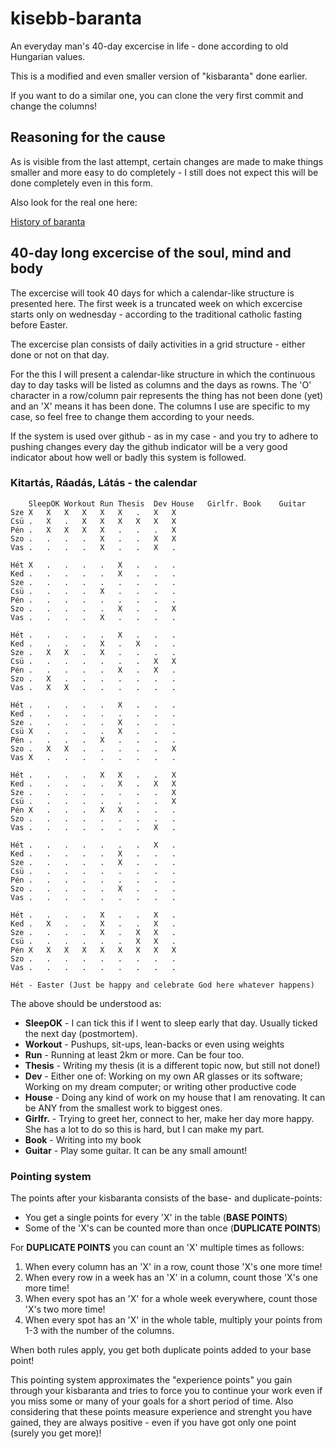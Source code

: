# kisebb-baranta
An everyday man's 40-day excercise in life - done according to old Hungarian values.

This is a modified and even smaller version of "kisbaranta" done earlier.

If you want to do a similar one, you can clone the very first commit and change the columns!

## Reasoning for the cause

As is visible from the last attempt, certain changes are made to make things smaller and more easy to do completely - I still does not expect this will be done completely even in this form.

Also look for the real one here:

[History of baranta](http://www.baranta.org/index.php/english/history-of-baranta)

## 40-day long excercise of the soul, mind and body

The excercise will took 40 days for which a calendar-like structure is presented here. The first week is a truncated week on which excercise starts only on wednesday - according to the traditional catholic fasting before Easter.

The excercise plan consists of daily activities in a grid structure - either done or not on that day.

For the this I will present a calendar-like structure in which the continuous day to day tasks will be listed as columns and the days as rowns. The 'O' character in a row/column pair represents the thing has not been done (yet) and an 'X' means it has been done. The columns I use are specific to my case, so feel free to change them according to your needs.

If the system is used over github - as in my case - and you try to adhere to pushing changes every day the github indicator will be a very good indicator about how well or badly this system is followed.

### Kitartás, Ráadás, Látás - the calendar


	 	SleepOK	Workout	Run	Thesis 	Dev	House	Girlfr.	Book	Guitar
	Sze	X	X	X	X	X	X	.	X	X
	Csü	.	X	.	X	X	X	X	X	X
	Pén	.	X	X	X	X	.	.	.	X
	Szo	.	.	.	.	X	.	.	X	X	
	Vas	.	.	.	.	X	.	.	X	.
	
	Hét	X	.	.	.	.	X	.	.	.
	Ked	.	.	.	.	.	X	.	.	.
	Sze	.	.	.	.	.	.	.	.	.
	Csü	.	.	.	.	X	.	.	.	.
	Pén	.	.	.	.	.	.	.	.	.
	Szo	.	.	.	.	.	X	.	.	X
	Vas	.	.	.	.	X	.	.	.	.
	
	Hét	.	.	.	.	.	X	.	.	.
	Ked	.	.	.	.	X	.	X	.	.
	Sze	.	X	X	.	X	.	.	.	.
	Csü	.	.	.	.	.	.	.	X	X
	Pén	.	.	.	.	.	X	.	X	.
	Szo	.	X	.	.	.	.	.	.	.
	Vas	.	X	X	.	.	.	.	.	.
	
	Hét	.	.	.	.	.	X	.	.	.
	Ked	.	.	.	.	.	.	.	.	.
	Sze	.	.	.	.	.	X	.	.	.
	Csü	X	.	.	.	.	X	.	.	.
	Pén	.	.	.	.	X	.	.	.	.
	Szo	.	X	X	.	.	.	.	.	X
	Vas	X	.	.	.	.	.	.	.	.
	
	Hét	.	.	.	.	X	X	.	.	X
	Ked	.	.	.	.	.	X	.	X	X
	Sze	.	.	.	.	.	.	.	.	X
	Csü	.	.	.	.	.	.	.	.	X
	Pén	X	.	.	.	X	X	.	.	.
	Szo	.	.	.	.	.	.	.	.	.
	Vas	.	.	.	.	.	.	.	X	.
	
	Hét	.	.	.	.	.	.	.	X	.
	Ked	.	.	.	.	.	X	.	.	.
	Sze	.	.	.	.	.	X	.	.	.
	Csü	.	.	.	.	.	.	.	.	.
	Pén	.	.	.	.	.	.	.	.	.
	Szo	.	.	.	.	.	X	.	.	.
	Vas	.	.	.	.	.	.	.	.	.
	
	Hét	.	.	.	.	X	.	.	X	.
	Ked	.	X	.	.	X	.	.	X	.
	Sze	.	.	.	.	X	.	X	X	.
	Csü	.	.	.	.	.	.	X	X	.
	Pén	X	X	X	X	X	X	X	X	X
	Szo	.	.	.	.	.	.	.	.	.
	Vas	.	.	.	.	.	.	.	.	.
	
	Hét - Easter (Just be happy and celebrate God here whatever happens)

The above should be understood as:

* **SleepOK** - I can tick this if I went to sleep early that day. Usually ticked the next day (postmortem).
* **Workout** - Pushups, sit-ups, lean-backs or even using weights
* **Run** - Running at least 2km or more. Can be four too.
* **Thesis** - Writing my thesis (it is a different topic now, but still not done!)
* **Dev** - Either one of: Working on my own AR glasses or its software; Working on my dream computer; or writing other productive code
* **House** - Doing any kind of work on my house that I am renovating. It can be ANY from the smallest work to biggest ones.
* **Girlfr.** - Trying to greet her, connect to her, make her day more happy. She has a lot to do so this is hard, but I can make my part.
* **Book** - Writing into my book
* **Guitar** - Play some guitar. It can be any small amount!

### Pointing system

The points after your kisbaranta consists of the base- and duplicate-points:

* You get a single points for every 'X' in the table (**BASE POINTS**)
* Some of the 'X's can be counted more than once (**DUPLICATE POINTS**)

For **DUPLICATE POINTS** you can count an 'X' multiple times as follows:

1. When every column has an 'X' in a row, count those 'X's one more time!
2. When every row in a week has an 'X' in a column, count those 'X's one more time!
3. When every spot has an 'X' for a whole week everywhere, count those 'X's two more time!
4. When every spot has an 'X' in the whole table, multiply your points from 1-3 with the number of the columns.

When both rules apply, you get both duplicate points added to your base point!

This pointing system approximates the "experience points" you gain through 
your kisbaranta and tries to force you to continue your work even if you 
miss some or many of your goals for a short period of time. Also considering 
that these points measure experience and strenght you have gained, they are 
always positive - even if you have got only one point (surely you get more)!
